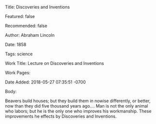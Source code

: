 Title: Discoveries and Inventions

Featured: false

Recommended: false

Author: Abraham Lincoln

Date: 1858

Tags: science

Work Title: Lecture on Discoveries and Inventions

Work Pages:  

Date Added: 2018-05-27 07:35:51 -0700

Body:

Beavers build houses; but they build them in nowise differently, or better, now than they did five thousand years ago.... Man is not the only animal who labors; but he is the only one who improves his workmanship. These improvements he effects by Discoveries and Inventions. 


